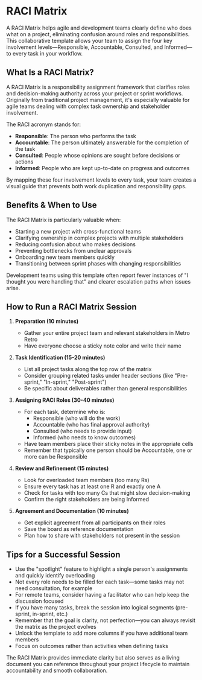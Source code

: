 # RACI Matrix

A RACI Matrix helps agile and development teams clearly define who does what on a project, eliminating confusion around roles and responsibilities. This collaborative template allows your team to assign the four key involvement levels—Responsible, Accountable, Consulted, and Informed—to every task in your workflow.

## What Is a RACI Matrix?

A RACI Matrix is a responsibility assignment framework that clarifies roles and decision-making authority across your project or sprint workflows. Originally from traditional project management, it's especially valuable for agile teams dealing with complex task ownership and stakeholder involvement.

The RACI acronym stands for:

- **Responsible**: The person who performs the task
- **Accountable**: The person ultimately answerable for the completion of the task
- **Consulted**: People whose opinions are sought before decisions or actions
- **Informed**: People who are kept up-to-date on progress and outcomes

By mapping these four involvement levels to every task, your team creates a visual guide that prevents both work duplication and responsibility gaps.

## Benefits & When to Use

The RACI Matrix is particularly valuable when:

- Starting a new project with cross-functional teams
- Clarifying ownership in complex projects with multiple stakeholders
- Reducing confusion about who makes decisions
- Preventing bottlenecks from unclear approvals
- Onboarding new team members quickly
- Transitioning between sprint phases with changing responsibilities

Development teams using this template often report fewer instances of "I thought you were handling that" and clearer escalation paths when issues arise.

## How to Run a RACI Matrix Session

1. **Preparation (10 minutes)**
   - Gather your entire project team and relevant stakeholders in Metro Retro
   - Have everyone choose a sticky note color and write their name

2. **Task Identification (15-20 minutes)**
   - List all project tasks along the top row of the matrix
   - Consider grouping related tasks under header sections (like "Pre-sprint," "In-sprint," "Post-sprint")
   - Be specific about deliverables rather than general responsibilities

3. **Assigning RACI Roles (30-40 minutes)**
   - For each task, determine who is:
     - Responsible (who will do the work)
     - Accountable (who has final approval authority)
     - Consulted (who needs to provide input)
     - Informed (who needs to know outcomes)
   - Have team members place their sticky notes in the appropriate cells
   - Remember that typically one person should be Accountable, one or more can be Responsible

4. **Review and Refinement (15 minutes)**
   - Look for overloaded team members (too many Rs)
   - Ensure every task has at least one R and exactly one A
   - Check for tasks with too many Cs that might slow decision-making
   - Confirm the right stakeholders are being Informed

5. **Agreement and Documentation (10 minutes)**
   - Get explicit agreement from all participants on their roles
   - Save the board as reference documentation
   - Plan how to share with stakeholders not present in the session

## Tips for a Successful Session

- Use the "spotlight" feature to highlight a single person's assignments and quickly identify overloading
- Not every role needs to be filled for each task—some tasks may not need consultation, for example
- For remote teams, consider having a facilitator who can help keep the discussion focused
- If you have many tasks, break the session into logical segments (pre-sprint, in-sprint, etc.)
- Remember that the goal is clarity, not perfection—you can always revisit the matrix as the project evolves
- Unlock the template to add more columns if you have additional team members
- Focus on outcomes rather than activities when defining tasks

The RACI Matrix provides immediate clarity but also serves as a living document you can reference throughout your project lifecycle to maintain accountability and smooth collaboration.